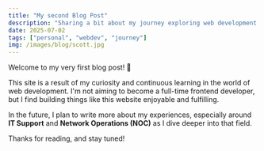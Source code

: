 ```yaml
---
title: "My second Blog Post"
description: "Sharing a bit about my journey exploring web development."
date: 2025-07-02
tags: ["personal", "webdev", "journey"]
img: /images/blog/scott.jpg
---
```


Welcome to my very first blog post! 🎉

This site is a result of my curiosity and continuous learning in the world of web development. I'm not aiming to become a full-time frontend developer, but I find building things like this website enjoyable and fulfilling.

In the future, I plan to write more about my experiences, especially around **IT Support** and **Network Operations (NOC)** as I dive deeper into that field.

Thanks for reading, and stay tuned!
